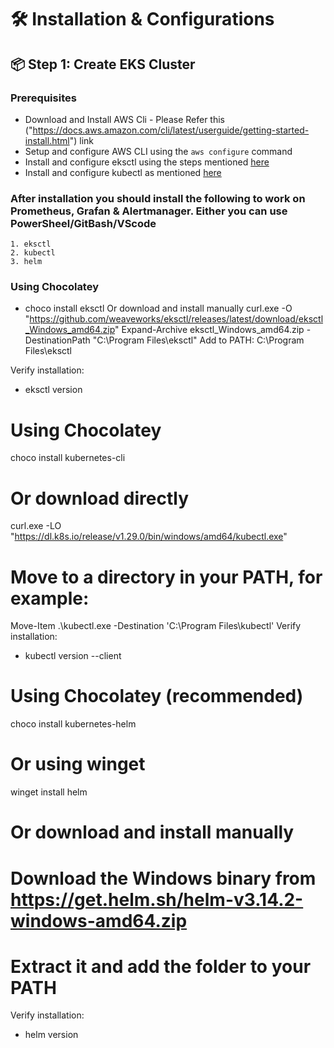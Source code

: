 # 🛠️  Installation & Configurations
## 📦 Step 1: Create EKS Cluster

### Prerequisites
- Download and Install AWS Cli - Please Refer this ("https://docs.aws.amazon.com/cli/latest/userguide/getting-started-install.html") link
- Setup and configure AWS CLI using the `aws configure` command
- Install and configure eksctl using the steps mentioned [here]("https://eksctl.io/installation/")
- Install and configure kubectl as mentioned [here]("https://kubernetes.io/docs/tasks/tools/")
### After installation you should install the following to work on Prometheus, Grafan & Alertmanager. Either you can use PowerSheel/GitBash/VScode
    1. eksctl
    2. kubectl
    3. helm
### Using Chocolatey
- choco install eksctl
Or download and install manually
curl.exe -O "https://github.com/weaveworks/eksctl/releases/latest/download/eksctl_Windows_amd64.zip"
Expand-Archive eksctl_Windows_amd64.zip -DestinationPath "C:\Program Files\eksctl"
Add to PATH: C:\Program Files\eksctl

Verify installation:
- eksctl version

# Using Chocolatey
choco install kubernetes-cli
# Or download directly

curl.exe -LO "https://dl.k8s.io/release/v1.29.0/bin/windows/amd64/kubectl.exe"
# Move to a directory in your PATH, for example:
Move-Item .\kubectl.exe -Destination 'C:\Program Files\kubectl\'
Verify installation:
- kubectl version --client

# Using Chocolatey (recommended)
choco install kubernetes-helm

# Or using winget
winget install helm

# Or download and install manually
# Download the Windows binary from https://get.helm.sh/helm-v3.14.2-windows-amd64.zip
# Extract it and add the folder to your PATH
Verify installation:
- helm version
